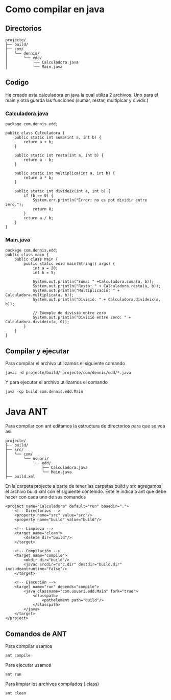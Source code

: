 # Como compilar en java

## Directorios
```
projecte/
├── build/               
├── com/                  
│   └── dennis/           
│       └── edd/          
│           ├── Calculadora.java   
│           └── Main.java   

```

## Codigo
He creado esta calculadora en java la cual utiliza 2 archivos. Uno para el main y otra guarda las funciones (sumar, restar, multiplcar y dividir.)
### Calculadora.java
```
package com.dennis.edd;

public class Calculadora {
    public static int suma(int a, int b) {
        return a + b;
    }

    public static int resta(int a, int b) {
        return a - b;
    }

    public static int multiplica(int a, int b) {
        return a * b;
    }

    public static int divideix(int a, int b) {
        if (b == 0) {
            System.err.println("Error: no es pot dividir entre zero.");
            return 0;
        }
        return a / b;
    }
}
```
### Main.java
```
package com.dennis.edd;
public class main {
    public class Main {
        public static void main(String[] args) {
            int a = 20;
            int b = 5;
    
            System.out.println("Suma: " +Calculadora.suma(a, b));
            System.out.println("Resta: " + Calculadora.resta(a, b));
            System.out.println("Multiplicació: " + Calculadora.multiplica(a, b));
            System.out.println("Divisió: " + Calculadora.divideix(a, b));
    
            // Exemple de divisió entre zero
            System.out.println("Divisió entre zero: " + Calculadora.divideix(a, 0));
        }
    }
}

```
## Compilar y ejecutar
Para compilar el archivo utilizamos el siguiente comando

```
javac -d projecte/build/ projecte/com/dennis/edd/*.java
``` 
Y para ejecutar el archivo utilizamos el comando
```
java -cp build com.dennis.edd.Main

```
# Java ANT

Para compilar con ant editamos la estructura de directorios para que se vea así.
```
projecte/
├── build/                
├── src/                  
│   └── com/
│       └── usuari/
│           └── edd/
│               ├── Calculadora.java
│               └── Main.java
├── build.xml               
```
En la carpeta projecte a parte de tener las carpetas build y src agregamos el archivo build.xml con el siguiente contenido. Este le indica a ant que debe hacer con cada uno de sus comandos
```
<project name="Calculadora" default="run" basedir=".">
    <!-- Directorios -->
    <property name="src" value="src"/>
    <property name="build" value="build"/>

    <!-- Limpieza -->
    <target name="clean">
        <delete dir="build"/>
    </target>

    <!-- Compilación -->
    <target name="compile">
        <mkdir dir="build"/>
        <javac srcdir="src.dir" destdir="build.dir" includeantruntime="false"/>
    </target>

    <!-- Ejecución -->
    <target name="run" depends="compile">
        <java classname="com.usuari.edd.Main" fork="true">
            <classpath>
                <pathelement path="build"/>
            </classpath>
        </java>
    </target>
</project>

```
## Comandos de ANT

Para compilar usamos 
```
ant compile
```
Para ejecutar usamos
```
ant run
```
Para limpiar los archivos compilados (.class)
```
ant clean
```
